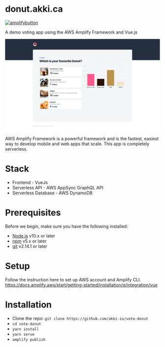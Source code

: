 # donut.akki.ca

[![amplifybutton](https://oneclick.amplifyapp.com/button.svg)](https://console.aws.amazon.com/amplify/home#/deploy?repo=https://github.com/akki-io/vote-donut)

A demo voting app using the AWS Amplify Framework and Vue.js

![Screenshot](https://raw.githubusercontent.com/akki-io/vote-donut/master/public/vote-donut-image.png "Screenshot")

AWS Amplify Framework is a powerful framework and is the fastest, easiest way to develop mobile and web apps that scale. This app is completely serverless. 

# Stack
- Frontend - VueJs
- Serverless API - AWS AppSync GraphQL API
- Serverless Database - AWS DynamoDB

# Prerequisites

Before we begin, make sure you have the following installed:
- [Node.js](https://nodejs.org/) v10.x or later
- [npm](https://www.npmjs.com/) v5.x or later
- [git](https://git-scm.com/) v2.14.1 or later

# Setup
Follow the instruction here to set up AWS account and Amplify CLI.
https://docs.amplify.aws/start/getting-started/installation/q/integration/vue

# Installation
- Clone the repo: `git clone https://github.com/akki-io/vote-donut`
- `cd vote-donut`
- `yarn install`
- `yarn serve`
- `amplify publish`
